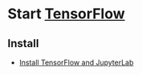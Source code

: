 # Start [TensorFlow][]

[TensorFlow]: https://www.tensorflow.org/

## Install

- [Install TensorFlow and JupyterLab](docs/install_tensorflow_and_jupyterlab.md)
